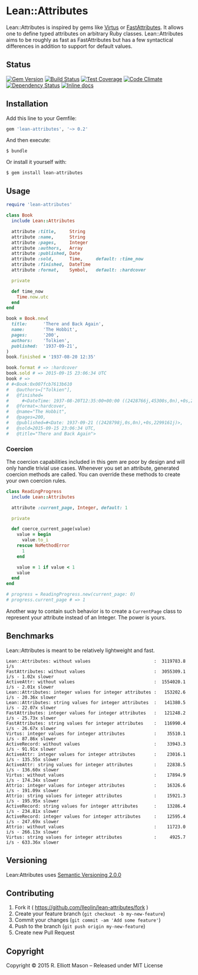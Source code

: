 # Lean::Attributes

Lean::Attributes is inspired by gems like [Virtus](https://github.com/solnic/virtus) or [FastAttributes](https://github.com/applift/fast_attributes). It allows one to define typed attributes on arbitrary Ruby classes. Lean::Attributes aims to be roughly as fast as FastAttributes but has a few syntactical differences in addition to support for default values.

## Status
[![Gem Version](https://badge.fury.io/rb/lean-attributes.svg)](http://badge.fury.io/rb/lean-attributes)
[![Build Status](https://travis-ci.org/lleolin/lean-attributes.svg)](https://travis-ci.org/lleolin/lean-attributes)
[![Test Coverage](https://codeclimate.com/github/lleolin/lean-attributes/badges/coverage.svg)](https://codeclimate.com/github/lleolin/lean-attributes/coverage)
[![Code Climate](https://codeclimate.com/github/lleolin/lean-attributes/badges/gpa.svg)](https://codeclimate.com/github/lleolin/lean-attributes)
[![Dependency Status](https://gemnasium.com/lleolin/lean-attributes.svg)](https://gemnasium.com/lleolin/lean-attributes)
[![Inline docs](http://inch-ci.org/github/lleolin/lean-attributes.svg?branch=master)](http://inch-ci.org/github/lleolin/lean-attributes)

## Installation
Add this line to your Gemfile:
```ruby
gem 'lean-attributes', '~> 0.2'
```

And then execute:

    $ bundle

Or install it yourself with:

    $ gem install lean-attributes

## Usage
```ruby
require 'lean-attributes'

class Book
  include Lean::Attributes

  attribute :title,     String
  attribute :name,      String
  attribute :pages,     Integer
  attribute :authors,   Array
  attribute :published, Date
  attribute :sold,      Time,     default: :time_now
  attribute :finished,  DateTime
  attribute :format,    Symbol,   default: :hardcover

  private

  def time_now
    Time.now.utc
  end
end

book = Book.new(
  title:      'There and Back Again',
  name:       'The Hobbit',
  pages:      '200',
  authors:    'Tolkien',
  published:  '1937-09-21',
)
book.finished = '1937-08-20 12:35'

book.format # => :hardcover
book.sold # => 2015-09-15 23:06:34 UTC
book # =>
# #<Book:0x007fcb7613b610
#   @authors=["Tolkien"],
#   @finished=
#     #<DateTime: 1937-08-20T12:35:00+00:00 ((2428766j,45300s,0n),+0s,2299161j)>,
#   @format=:hardcover,
#   @name="The Hobbit",
#   @pages=200,
#   @published=#<Date: 1937-09-21 ((2428798j,0s,0n),+0s,2299161j)>,
#   @sold=2015-09-15 23:06:34 UTC,
#   @title="There and Back Again">
```
### Coercion
The coercion capabilities included in this gem are poor by design and will only handle trivial use cases. Whenever you set an attribute, generated coercion methods are called. You can override these methods to create your own coercion rules.

```ruby
class ReadingProgress
  include Lean::Attributes

  attribute :current_page, Integer, default: 1

  private

  def coerce_current_page(value)
    value = begin
      value.to_i
    rescue NoMethodError
      1
    end

    value = 1 if value < 1
    value
  end
end

# progress = ReadingProgress.new(current_page: 0)
# progress.current_page # => 1
```

Another way to contain such behavior is to create a `CurrentPage` class to represent your attribute instead of an Integer. The power is yours.

## Benchmarks
Lean::Attributes is meant to be relatively lightweight and fast.

```
Lean::Attributes: without values                        :  3119783.8 i/s
FastAttributes: without values                          :  3055309.1 i/s - 1.02x slower
ActiveAttr: without values                              :  1554020.1 i/s - 2.01x slower
Lean::Attributes: integer values for integer attributes :   153202.6 i/s - 20.36x slower
Lean::Attributes: string values for integer attributes  :   141380.5 i/s - 22.07x slower
FastAttributes: integer values for integer attributes   :   121248.2 i/s - 25.73x slower
FastAttributes: string values for integer attributes    :   116990.4 i/s - 26.67x slower
Virtus: integer values for integer attributes           :    35510.1 i/s - 87.86x slower
ActiveRecord: without values                            :    33943.3 i/s - 91.91x slower
ActiveAttr: integer values for integer attributes       :    23016.1 i/s - 135.55x slower
ActiveAttr: string values for integer attributes        :    22838.5 i/s - 136.60x slower
Virtus: without values                                  :    17894.9 i/s - 174.34x slower
Attrio: integer values for integer attributes           :    16326.6 i/s - 191.09x slower
Attrio: string values for integer attributes            :    15921.3 i/s - 195.95x slower
ActiveRecord: string values for integer attributes      :    13286.4 i/s - 234.81x slower
ActiveRecord: integer values for integer attributes     :    12595.4 i/s - 247.69x slower
Attrio: without values                                  :    11723.0 i/s - 266.13x slower
Virtus: string values for integer attributes            :     4925.7 i/s - 633.36x slower
```

## Versioning
Lean:Attributes uses [Semantic Versioning 2.0.0](http://semver.org)

## Contributing
1. Fork it ( https://github.com/lleolin/lean-attributes/fork )
2. Create your feature branch (`git checkout -b my-new-feature`)
3. Commit your changes (`git commit -am 'Add some feature'`)
4. Push to the branch (`git push origin my-new-feature`)
5. Create new Pull Request

## Copyright
Copyright © 2015 R. Elliott Mason – Released under MIT License
